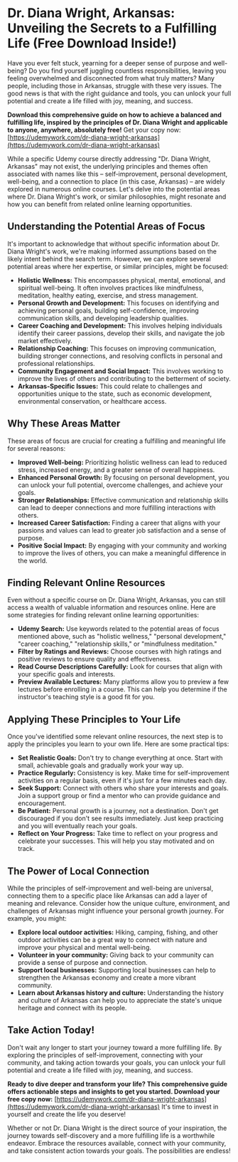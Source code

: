 # Dr. Diana Wright, Arkansas: Unveiling the Secrets to a Fulfilling Life (Free Download Inside!)

Have you ever felt stuck, yearning for a deeper sense of purpose and well-being? Do you find yourself juggling countless responsibilities, leaving you feeling overwhelmed and disconnected from what truly matters? Many people, including those in Arkansas, struggle with these very issues. The good news is that with the right guidance and tools, you can unlock your full potential and create a life filled with joy, meaning, and success.

**Download this comprehensive guide on how to achieve a balanced and fulfilling life, inspired by the principles of Dr. Diana Wright and applicable to anyone, anywhere, absolutely free!** Get your copy now: [https://udemywork.com/dr-diana-wright-arkansas](https://udemywork.com/dr-diana-wright-arkansas)

While a specific Udemy course directly addressing "Dr. Diana Wright, Arkansas" may not exist, the underlying principles and themes often associated with names like this – self-improvement, personal development, well-being, and a connection to place (in this case, Arkansas) – are widely explored in numerous online courses. Let's delve into the potential areas where Dr. Diana Wright's work, or similar philosophies, might resonate and how you can benefit from related online learning opportunities.

## Understanding the Potential Areas of Focus

It's important to acknowledge that without specific information about Dr. Diana Wright's work, we're making informed assumptions based on the likely intent behind the search term. However, we can explore several potential areas where her expertise, or similar principles, might be focused:

*   **Holistic Wellness:** This encompasses physical, mental, emotional, and spiritual well-being. It often involves practices like mindfulness, meditation, healthy eating, exercise, and stress management.
*   **Personal Growth and Development:** This focuses on identifying and achieving personal goals, building self-confidence, improving communication skills, and developing leadership qualities.
*   **Career Coaching and Development:** This involves helping individuals identify their career passions, develop their skills, and navigate the job market effectively.
*   **Relationship Coaching:** This focuses on improving communication, building stronger connections, and resolving conflicts in personal and professional relationships.
*   **Community Engagement and Social Impact:** This involves working to improve the lives of others and contributing to the betterment of society.
*   **Arkansas-Specific Issues:** This could relate to challenges and opportunities unique to the state, such as economic development, environmental conservation, or healthcare access.

## Why These Areas Matter

These areas of focus are crucial for creating a fulfilling and meaningful life for several reasons:

*   **Improved Well-being:** Prioritizing holistic wellness can lead to reduced stress, increased energy, and a greater sense of overall happiness.
*   **Enhanced Personal Growth:** By focusing on personal development, you can unlock your full potential, overcome challenges, and achieve your goals.
*   **Stronger Relationships:** Effective communication and relationship skills can lead to deeper connections and more fulfilling interactions with others.
*   **Increased Career Satisfaction:** Finding a career that aligns with your passions and values can lead to greater job satisfaction and a sense of purpose.
*   **Positive Social Impact:** By engaging with your community and working to improve the lives of others, you can make a meaningful difference in the world.

## Finding Relevant Online Resources

Even without a specific course on Dr. Diana Wright, Arkansas, you can still access a wealth of valuable information and resources online. Here are some strategies for finding relevant online learning opportunities:

*   **Udemy Search:** Use keywords related to the potential areas of focus mentioned above, such as "holistic wellness," "personal development," "career coaching," "relationship skills," or "mindfulness meditation."
*   **Filter by Ratings and Reviews:** Choose courses with high ratings and positive reviews to ensure quality and effectiveness.
*   **Read Course Descriptions Carefully:** Look for courses that align with your specific goals and interests.
*   **Preview Available Lectures:** Many platforms allow you to preview a few lectures before enrolling in a course. This can help you determine if the instructor's teaching style is a good fit for you.

## Applying These Principles to Your Life

Once you've identified some relevant online resources, the next step is to apply the principles you learn to your own life. Here are some practical tips:

*   **Set Realistic Goals:** Don't try to change everything at once. Start with small, achievable goals and gradually work your way up.
*   **Practice Regularly:** Consistency is key. Make time for self-improvement activities on a regular basis, even if it's just for a few minutes each day.
*   **Seek Support:** Connect with others who share your interests and goals. Join a support group or find a mentor who can provide guidance and encouragement.
*   **Be Patient:** Personal growth is a journey, not a destination. Don't get discouraged if you don't see results immediately. Just keep practicing and you will eventually reach your goals.
*   **Reflect on Your Progress:** Take time to reflect on your progress and celebrate your successes. This will help you stay motivated and on track.

## The Power of Local Connection

While the principles of self-improvement and well-being are universal, connecting them to a specific place like Arkansas can add a layer of meaning and relevance. Consider how the unique culture, environment, and challenges of Arkansas might influence your personal growth journey. For example, you might:

*   **Explore local outdoor activities:** Hiking, camping, fishing, and other outdoor activities can be a great way to connect with nature and improve your physical and mental well-being.
*   **Volunteer in your community:** Giving back to your community can provide a sense of purpose and connection.
*   **Support local businesses:** Supporting local businesses can help to strengthen the Arkansas economy and create a more vibrant community.
*   **Learn about Arkansas history and culture:** Understanding the history and culture of Arkansas can help you to appreciate the state's unique heritage and connect with its people.

## Take Action Today!

Don't wait any longer to start your journey toward a more fulfilling life. By exploring the principles of self-improvement, connecting with your community, and taking action towards your goals, you can unlock your full potential and create a life filled with joy, meaning, and success.

**Ready to dive deeper and transform your life? This comprehensive guide offers actionable steps and insights to get you started. Download your free copy now:** [https://udemywork.com/dr-diana-wright-arkansas](https://udemywork.com/dr-diana-wright-arkansas) It's time to invest in yourself and create the life you deserve!

Whether or not Dr. Diana Wright is the direct source of your inspiration, the journey towards self-discovery and a more fulfilling life is a worthwhile endeavor. Embrace the resources available, connect with your community, and take consistent action towards your goals. The possibilities are endless!
